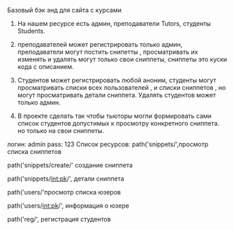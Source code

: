 Базовый бэк энд для сайта с курсами
1. На нашем ресурсе есть админ, преподаватели Tutors,
студенты Students. 
2. преподавателей может регистрировать только админ,
преподаватели могут постить снипетты , просматривать их 
изменять и удалять могут только свои сниппеты, сниппеты это куски кода 
с описанием.
3. Студентов может регистрировать любой аноним, студенты могут 
просматривать списки всех  пользователей , и списки сниппетов ,
но могут просматривать детали сниппета. Удалять студентов может только 
админ.

4. В проекте сделать так чтобы тьюторы могли формировать сами 
список студентов допустимых  к просмотру конкретного сниппета.
но только на свои сниппеты.  

логин: admin pass: 123
Список ресурсов:
path('snippets/',просмотр списка сниппетов

path('snippets/create/' создание сниппета

path('snippets/<int:pk>/', детали сниппета

path('users/'просмотр списка юзеров

path('users/<int:pk>/', информация о юзере

path('reg/', регистрация студентов